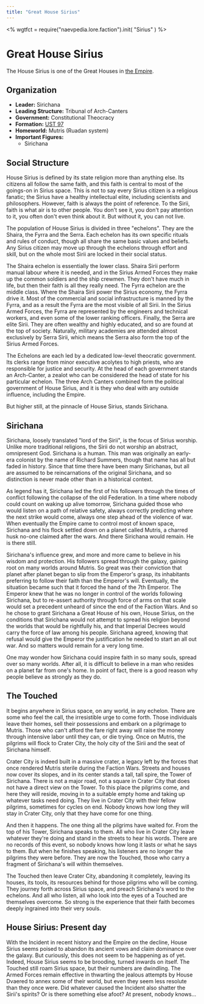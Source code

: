 ```yaml
---
title: "Great House Sirius"
---
```

<%
wgtfct = require("naevpedia.lore.faction").init( "Sirius" )
%>
<widget wgtfct />

# Great House Sirius

The House Sirius is one of the Great Houses in [the Empire](lore/factions/empire).

## Organization

* **Leader:** Sirichana
* **Leading Structure:** Tribunal of Arch-Canters
* **Government:** Constitutional Theocracy
* **Formation:** [UST 97](lore/history)
* **Homeworld:** Mutris (Ruadan system)
* **Important Figures:**
    * Sirichana

## Social Structure

House Sirius is defined by its state religion more than anything else.
Its citizens all follow the same faith, and this faith is central to most of the goings-on in Sirius space.
This is not to say every Sirius citizen is a religious fanatic; the Sirius have a healthy intellectual elite, including scientists and philosophers.
However, faith is always the point of reference.
To the Sirii, faith is what air is to other people.
You don't see it, you don't pay attention to it, you often don't even think about it.
But without it, you can not live.

The population of House Sirius is divided in three "echelons".
They are the Shaira, the Fyrra and the Serra.
Each echelon has its own specific rituals and rules of conduct, though all share the same basic values and beliefs.
Any Sirius citizen may move up through the echelons through effort and skill, but on the whole most Sirii are locked in their social status.

The Shaira echelon is essentially the lower class.
Shaira Sirii perform manual labour where it is needed, and in the Sirius Armed Forces they make up the common soldiers and the ship crewmen.
They don't have much in life, but then their faith is all they really need.
The Fyrra echelon are the middle class.
Where the Shaira Sirii power the Sirius economy, the Fyrra drive it.
Most of the commercial and social infrastructure is manned by the Fyrra, and as a result the Fyrra are the most visible of all Sirii.
In the Sirius Armed Forces, the Fyrra are represented by the engineers and technical workers, and even some of the lower ranking officers.
Finally, the Serra are elite Sirii.
They are often wealthy and highly educated, and so are found at the top of society.
Naturally, military academies are attended almost exclusively by Serra Sirii, which means the Serra also form the top of the Sirius Armed Forces.

The Echelons are each led by a dedicated low-level theocratic government.
Its clerks range from minor executive acolytes to high priests, who are responsible for justice and security.
At the head of each government stands an Arch-Canter, a zealot who can be considered the head of state for his particular echelon.
The three Arch Canters combined form the political government of House Sirius, and it is they who deal with any outside influence, including the Empire.

But higher still, at the pinnacle of House Sirius, stands Sirichana.

## Sirichana

Sirichana, loosely translated "lord of the Sirii", is the focus of Sirius worship.
Unlike more traditional religions, the Sirii do not worship an abstract, omnipresent God.
Sirichana is a human.
This man was originally an early-era colonist by the name of Richard Summers, though that name has all but faded in history.
Since that time there have been many Sirichanas, but all are assumed to be reincarnations of the original Sirichana, and so distinction is never made other than in a historical context.

As legend has it, Sirichana led the first of his followers through the times of conflict following the collapse of the old Federation.
In a time where nobody could count on waking up alive tomorrow, Sirichana guided those who would listen on a path of relative safety, always correctly predicting where the next strike would come, always one step ahead of the violence of war.
When eventually the Empire came to control most of known space, Sirichana and his flock settled down on a planet called Mutris, a charred husk no-one claimed after the wars.
And there Sirichana would remain.
He is there still.

Sirichana's influence grew, and more and more came to believe in his wisdom and protection.
His followers spread through the galaxy, gaining root on many worlds around Mutris.
So great was their conviction that planet after planet began to slip from the Emperor's grasp, its inhabitants preferring to follow their faith than the Emperor's will.
Eventually, the situation became such that it forced the hand of the 7th Emperor.
The Emperor knew that he was no longer in control of the worlds following Sirichana, but to re-assert authority through force of arms on that scale would set a precedent unheard of since the end of the Faction Wars.
And so he chose to grant Sirichana a Great House of his own, House Sirius, on the conditions that Sirichana would not attempt to spread his religion beyond the worlds that would be rightfully his, and that Imperial Decrees would carry the force of law among his people.
Sirichana agreed, knowing that refusal would give the Emperor the justification he needed to start an all out war.
And so matters would remain for a very long time.

One may wonder how Sirichana could inspire faith in so many souls, spread over so many worlds.
After all, it is difficult to believe in a man who resides on a planet far from one's home. In point of fact, there is a good reason why people believe as strongly as they do.

## The Touched

It begins anywhere in Sirius space, on any world, in any echelon.
There are some who feel the call, the irresistible urge to come forth.
Those individuals leave their homes, sell their possessions and embark on a pilgrimage to Mutris.
Those who can't afford the fare right away will raise the money through intensive labor until they can, or die trying.
Once on Mutris, the pilgrims will flock to Crater City, the holy city of the Sirii and the seat of Sirichana himself.

Crater City is indeed built in a massive crater, a legacy left by the forces that once rendered Mutris sterile during the Faction Wars.
Streets and houses now cover its slopes, and in its center stands a tall, tall spire, the Tower of Sirichana.
There is not a major road, not a square in Crater City that does not have a direct view on the Tower.
To this place the pilgrims come, and here they will reside, moving in to a suitable empty home and taking up whatever tasks need doing.
They live in Crater City with their fellow pilgrims, sometimes for cycles on end.
Nobody knows how long they will stay in Crater City, only that they have come for one thing.

And then it happens.
The one thing all the pilgrims have waited for.
From the top of his Tower, Sirichana speaks to them.
All who live in Crater City leave whatever they're doing and stand in the streets to hear his words.
There are no records of this event, so nobody knows how long it lasts or what he says to them.
But when he finishes speaking, his listeners are no longer the pilgrims they were before.
They are now the Touched, those who carry a fragment of Sirichana's will within themselves.

The Touched then leave Crater City, abandoning it completely, leaving its houses, its tools, its resources behind for those pilgrims who will be coming.
They journey forth across Sirius space, and preach Sirichana's word to the echelons.
And all who listen, all who look into the eyes of a Touched are themselves overcome.
So strong is the experience that their faith becomes deeply ingrained into their very souls.

## House Sirius: Present day

With the Incident in recent history and the Empire on the decline, House Sirius seems poised to abandon its ancient vows and claim dominance over the galaxy.
But curiously, this does not seem to be happening as of yet.
Indeed, House Sirius seems to be brooding, turned inwards on itself.
The Touched still roam Sirius space, but their numbers are dwindling.
The Armed Forces remain effective in thwarting the jealous attempts by House Dvaered to annex some of their world, but even they seem less resolute than they once were.
Did whatever caused the Incident also shatter the Sirii's spirits? Or is there something else afoot? At present, nobody knows...
